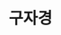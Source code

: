 ---
layout: hubs
key: Q12585524
title: 구자경
name: 구자경
image: 
description: 대한민국의 기업인
score: 3.647325116124395e-05
degree: 4
---
